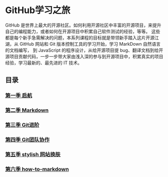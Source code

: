  # GitHub学习之旅
 GitHub 是世界上最大的开源社区。如何利用开源社区中丰富的开源项目，来提升自己的编程能力，或者如何在开源项目中积累自己软件测试的经验，等等。
 这些都是每个新手急需解决的问题，本系列课程的目标就是带领新手踏入这片开源江湖，从 GitHub 网站和 Git 版本控制工具的学习开始，学习 MarkDown 自然语言的文档编写，
 到 JavaScript 的程序设计，从给开源项目提 bug、翻译文档到给开源项目贡献代码，一步一步带大家由浅入深的参与到开源项目中，积累真实的项目经验，学习最新的、最先进的 IT 技术。
 
 ## 目录
 ### [第一季 启航](ch01/README.md)
 ### [第二季 Markdown](ch02/README.md)
 ### [第三季 Git进阶](ch03/README.md)
 ### [第四季 Git团队协作](ch04/git-workflow-tutorial.md)
 ### [第五季 stylish 网站换肤](ch05/stylish.md)
 ### [第六季 how-to-markdown](ch06/README.md)
 


